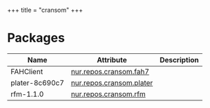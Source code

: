 
+++
title = "cransom"
+++

# Packages

Name | Attribute | Description
-----|-----------|------------
FAHClient|[nur.repos.cransom.fah7](https://github.com/nix-community/nur-combined/tree/master/repos/cransom)|
plater-8c690c7|[nur.repos.cransom.plater](https://github.com/nix-community/nur-combined/tree/master/repos/cransom/pkgs/plater/default.nix#L5)|
rfm-1.1.0|[nur.repos.cransom.rfm](https://github.com/nix-community/nur-combined/tree/master/repos/cransom/pkgs/rfm/default.nix#L5)|
